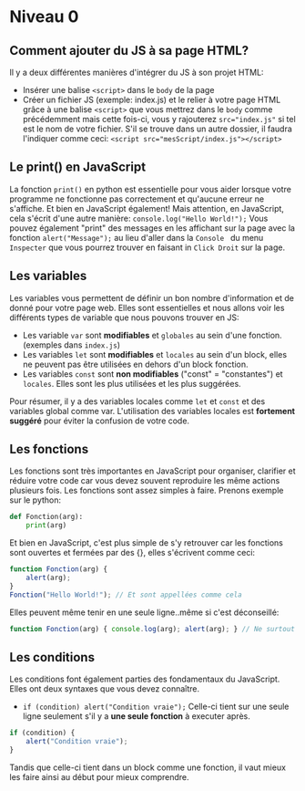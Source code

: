 # Niveau 0

## Comment ajouter du JS à sa page HTML?

Il y a deux différentes manières d'intégrer du JS à son projet HTML:
- Insérer une balise `<script>` dans le `body` de la page
- Créer un fichier JS (exemple: index.js) et le relier à votre page HTML grâce à une balise `<script>` que vous mettrez dans le `body` comme précédemment mais cette fois-ci, vous y rajouterez `src="index.js"` si tel est le nom de votre fichier. S'il se trouve dans un autre dossier, il faudra l'indiquer comme ceci: `<script src="mesScript/index.js"></script>`

## Le print() en JavaScript

La fonction `print()` en python est essentielle pour vous aider lorsque votre programme ne fonctionne pas correctement et qu'aucune erreur ne s'affiche. Et bien en JavaScript également! Mais attention, en JavaScript, cela s'écrit d'une autre manière: `console.log("Hello World!");`
Vous pouvez également "print" des messages en les affichant sur la page avec la fonction `alert("Message");` au lieu d'aller dans la `Console ` du menu `Inspecter` que vous pourrez trouver en faisant in `Click Droit` sur la page.

## Les variables

Les variables vous permettent de définir un bon nombre d'information et de donné pour votre page web. Elles sont essentielles et nous allons voir les différents types de variable que nous pouvons trouver en JS:
- Les variable `var` sont **modifiables** et `globales` au sein d'une fonction. (exemples dans `index.js`)
- Les variables `let` sont **modifiables** et `locales` au sein d'un block, elles ne peuvent pas être utilisées en dehors d'un block fonction.
- Les variables `const` sont **non modifiables** ("const" = "constantes") et `locales`. Elles sont les plus utilisées et les plus suggérées.

Pour résumer, il y a des variables locales comme `let` et `const` et des variables global comme var. L'utilisation des variables locales est **fortement suggéré** pour éviter la confusion de votre code.

## Les fonctions

Les fonctions sont très importantes en JavaScript pour organiser, clarifier et réduire votre code car vous devez souvent reproduire les même actions plusieurs fois. Les fonctions sont assez simples à faire. Prenons exemple sur le python:
```python
def Fonction(arg):
    print(arg)
```
Et bien en JavaScript, c'est plus simple de s'y retrouver car les fonctions sont ouvertes et fermées par des {}, elles s'écrivent comme ceci:
```javascript
function Fonction(arg) {
    alert(arg);
}
Fonction("Hello World!"); // Et sont appellées comme cela
```
Elles peuvent même tenir en une seule ligne..même si c'est déconseillé:
```javascript
function Fonction(arg) { console.log(arg); alert(arg); } // Ne surtout pas oublier de mettre les ";" après chaque fonction.
```

## Les conditions

Les conditions font également parties des fondamentaux du JavaScript. Elles ont deux syntaxes que vous devez connaître.
- `if (condition) alert("Condition vraie");` Celle-ci tient sur une seule ligne seulement s'il y a **une seule fonction** à executer après.
```javascript
if (condition) {
    alert("Condition vraie");
}
```
Tandis que celle-ci tient dans un block comme une fonction, il vaut mieux les faire ainsi au début pour mieux comprendre.
